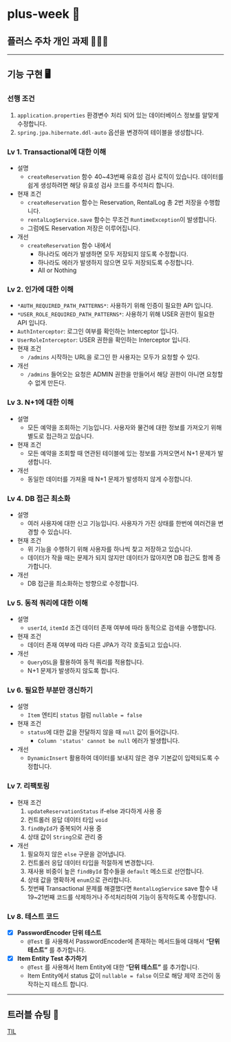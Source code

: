# plus-week 📩
## 플러스 주차 개인 과제 🧑🏻‍💻
     
---------------
## 기능 구현 🖥
### 선행 조건

1. `application.properties` 환경변수 처리 되어 있는 데이터베이스 정보를 알맞게 수정합니다.
2. `spring.jpa.hibernate.ddl-auto` 옵션을 변경하여 테이블을 생성합니다.
   
     
### Lv 1. Transactional에 대한 이해

- 설명
    - `createReservation` 함수 40~43번째 유효성 검사 로직이 있습니다. 데이터를 쉽게 생성하려면 해당 유효성 검사 코드를 주석처리 합니다.
- 현재 조건
    - `createReservation` 함수는 Reservation, RentalLog 총 2번 저장을 수행합니다.
    - `rentalLogService.save` 함수는 무조건 `RuntimeException`이 발생합니다.
    - 그럼에도 Reservation 저장은 이루어집니다.
- 개선
    - `createReservation` 함수 내에서
        - 하나라도 에러가 발생하면 모두 저장되지 않도록 수정합니다.
        - 하나라도 에러가 발생하지 않으면 모두 저장되도록 수정합니다.
        - All or Nothing


### Lv 2. 인가에 대한 이해

- `*AUTH_REQUIRED_PATH_PATTERNS*`: 사용하기 위해 인증이 필요한 API 입니다.
- `*USER_ROLE_REQUIRED_PATH_PATTERNS*`: 사용하기 위해 USER 권한이 필요한 API 입니다.
- `AuthInterceptor`: 로그인 여부를 확인하는 Interceptor 입니다.
- `UserRoleInterceptor`: USER 권한을 확인하는 Interceptor 입니다.
- 현재 조건
    - `/admins` 시작하는 URL을 로그인 한 사용자는 모두가 요청할 수 있다.
- 개선
    - `/admins` 들어오는 요청은 ADMIN 권한을 만들어서 해당 권한이 아니면 요청할 수 없게 만든다.


### Lv 3. N+1에 대한 이해

- 설명
    - 모든 예약을 조회하는 기능입니다. 사용자와 물건에 대한 정보를 가져오기 위해 별도로 접근하고 있습니다.
- 현재 조건
    - 모든 예약을 조회할 때 연관된 테이블에 있는 정보를 가져오면서 N+1 문제가 발생합니다.
- 개선
    - 동일한 데이터를 가져올 때 N+1 문제가 발생하지 않게 수정합니다.


### Lv 4. DB 접근 최소화

- 설명
    - 여러 사용자에 대한 신고 기능입니다. 사용자가 가진 상태를 한번에 여러건을 변경할 수 있습니다.
- 현재 조건
    - 위 기능을 수행하기 위해 사용자를 하나씩 찾고 저장하고 있습니다.
    - 데이터가 작을 때는 문제가 되지 않지만 데이터가 많아지면 DB 접근도 함께 증가합니다.
- 개선
    - DB 접근을 최소화하는 방향으로 수정합니다.

    
### Lv 5. 동적 쿼리에 대한 이해

- 설명
    - `userId`, `itemId` 조건 데이터 존재 여부에 따라 동적으로 검색을 수행합니다.
- 현재 조건
    - 데이터 존재 여부에 따라 다른 JPA가 각각 호출되고 있습니다.
- 개선
    - `QueryDSL`을 활용하여 동적 쿼리를 적용합니다.
    - N+1 문제가 발생하지 않도록 합니다.


### Lv 6. 필요한 부분만 갱신하기

- 설명
    - `Item` 엔티티 `status` 컬럼  `nullable = false`
- 현재 조건
    - `status`에 대한 값을 전달하지 않을 때 `null` 값이 들어갑니다.
        - `Column 'status' cannot be null` 에러가 발생합니다.
- 개선
    - `DynamicInsert` 활용하여 데이터를 보내지 않은 경우 기본값이 입력되도록 수정합니다.


### Lv 7. 리팩토링

- 현재 조건
    1. `updateReservationStatus` if-else 과다하게 사용 중
    2. 컨트롤러 응답 데이터 타입 `void`
    3. `findById`가 중복되어 사용 중
    4. 상태 값이 `String`으로 관리 중
- 개선
    1. 필요하지 않은 `else` 구문을 걷어냅니다.
    2. 컨트롤러 응답 데이터 타입을 적절하게 변경합니다.
    3. 재사용 비중이 높은 `findById` 함수들을 `default` 메소드로 선언합니다.
    4. 상태 값을 명확하게 `enum`으로 관리합니다.
    5. 첫번째 Transactional 문제를 해결했다면 `RentalLogService` save 함수 내 19~21번째 코드를 삭제하거나 주석처리하여 기능이 동작하도록 수정합니다.
 

### Lv 8. 테스트 코드 

- [X]  **PasswordEncoder 단위 테스트**
    - `@Test` 를 사용해서 PasswordEncoder에 존재하는 메서드들에 대해서 “**단위 테스트”** 를 추가합니다.
- [X]  **Item Entity Test 추가하기**
    - `@Test` 를 사용해서 Item Entity에 대한 “**단위 테스트”** 를 추가합니다.
    - Item Entity에서 status 값이 `nullable = false` 이므로 해당 제약 조건이 동작하는지 테스트 합니다.
     

------------
## 트러블 슈팅 🎯
[TIL](https://sooyeoneo.tistory.com/)
